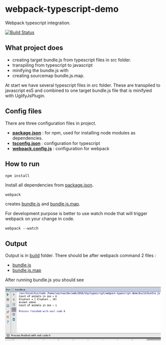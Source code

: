 # webpack-typescript-demo
Webpack typescript integration.


[![Build Status](https://travis-ci.org/peterszatmary/webpack-typescript-demo.svg?branch=master)](https://github.com/peterszatmary/webpack-typescript-demo)


## What project does

- creating target bundle.js from typescript files in src folder.
- transpiling from typescript to javascript
- minifying the bundle.js with
- creating sourcemap bundle.js.map.


At start we have several typescript files in src folder. These are transpiled to
javascript es5 and combined to one target bundle.js file that is minifyied with UglifyJsPlugin.


## Config files

There are three configuration files in project.

- **[package.json](https://github.com/peterszatmary/webpack-typescript-demo/blob/master/package.json)** : for npm, used for installing node modules as dependencies.
- **[tsconfig.json](https://github.com/peterszatmary/webpack-typescript-demo/blob/master/tsconfig.json)** : configuration for typescript
- **[webpack.config.js](https://github.com/peterszatmary/webpack-typescript-demo/blob/master/webpack.config.js)** : configuration for webpack




## How to run

```shell
npm install
```

Install all dependencies from [package.json](https://github.com/peterszatmary/webpack-typescript-demo/blob/master/package.json).


```shell
webpack
```

creates [bundle.js](https://github.com/peterszatmary/webpack-typescript-demo/blob/master/build/bundle.js) and [bundle.js.map](https://github.com/peterszatmary/webpack-typescript-demo/blob/master/build/bundle.js.map).

For development purpose is better to use watch mode that will trigger webpack on your change in code.

```shell
webpack --watch
```

## Output

Output is in [build](https://github.com/peterszatmary/webpack-typescript-demo/tree/master/build) folder. There should be after webpack command 2 files :

- [bundle.js](https://github.com/peterszatmary/webpack-typescript-demo/blob/master/build/bundle.js)
- [bundle.js.map](https://github.com/peterszatmary/webpack-typescript-demo/blob/master/build/bundle.js.map)

After running bundle.js you should see

![webpack-typescript-output](https://github.com/peterszatmary/just-like-that/blob/master/imgs/webpack-typescript-demo/webpack-typescript-output.png)


